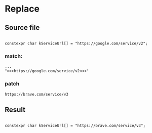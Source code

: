 # Replace

## Source file

```

constexpr char kServiceUrl[] = "https://google.com/service/v2";

```


### match:
```
...
">>>https://google.com/service/v2<<<"
```

### patch

```
https://brave.com/service/v3
```


## Result

```

constexpr char kServiceUrl[] = "https://brave.com/service/v3";

```